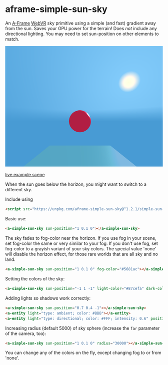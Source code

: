 aframe-simple-sun-sky
===

An [A-Frame](https://aframe.io) [WebVR](https://webvr.info/) sky primitive using a simple (and fast) gradient away from the sun.
Saves your GPU power for the terrain!
Does *not* include any directional lighting.  You may need to set sun-position on other elements to match.

![sample screenshot](sample.png)

[live example scene](https://dougreeder.github.io/aframe-simple-sun-sky/example.html)

When the sun goes below the horizon, you might want to switch to a different sky.

Include using 
```html
<script src="https://unpkg.com/aframe-simple-sun-sky@^1.2.1/simple-sun-sky.js"></script>
```


Basic use:
```html
<a-simple-sun-sky sun-position="1 0.1 0"></a-simple-sun-sky>
```


The sky fades to fog-color near the horizon.
If you use fog in your scene, set fog-color the same or very similar to your fog.
If you don't use fog, set fog-color to a grayish variant of your sky colors.
The special value 'none' will disable the horizon effect, for those rare worlds that are all sky and no land.
```html
<a-simple-sun-sky sun-position="1 0.1 0" fog-color="#5681ac"></a-simple-sun-sky>
```


Setting the colors of the sky:
```html
<a-simple-sun-sky sun-position="-1 1 -1" light-color="#87cefa" dark-color="#00bfff" fog-color="#74d2fa"></a-simple-sun-sky>
```

Adding lights so shadows work correctly:
```html
<a-simple-sun-sky sun-position="0.7 0.4 -1"></a-simple-sun-sky>
<a-entity light="type: ambient; color: #BBB"></a-entity>
<a-entity light="type: directional; color: #FFF; intensity: 0.6" position="0.7 0.4 -1"></a-entity>
```


Increasing radius (default 5000) of sky sphere (increase the `far` parameter of the camera, too):
```html
<a-simple-sun-sky sun-position="1 0.1 0" radius="30000"></a-simple-sun-sky>
```


You can change any of the colors on the fly, except changing fog to or from 'none'.
